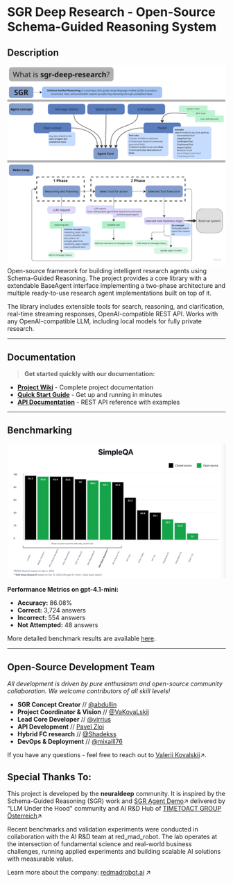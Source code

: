 # SGR Deep Research - Open-Source Schema-Guided Reasoning System

## Description

![SGR Concept Architecture](docs/sgr_concept.png)
Open-source framework for building intelligent research agents using Schema-Guided Reasoning. The project provides a core library with a extendable BaseAgent interface implementing a two-phase architecture and multiple ready-to-use research agent implementations built on top of it.

The library includes extensible tools for search, reasoning, and clarification, real-time streaming responses, OpenAI-compatible REST API. Works with any OpenAI-compatible LLM, including local models for fully private research.

______________________________________________________________________

## Documentation

> **Get started quickly with our documentation:**

- **[Project Wiki](https://github.com/vamplabAI/sgr-deep-research/wiki)** - Complete project documentation
- **[Quick Start Guide](https://github.com/vamplabAI/sgr-deep-research/wiki/SGR-Quick-Start)** - Get up and running in minutes
- **[API Documentation](https://github.com/vamplabAI/sgr-deep-research/wiki/SGR-Description-API)** - REST API reference with examples

______________________________________________________________________

## Benchmarking

![SimpleQA Benchmark Comparison](docs/simpleqa_benchmark_comparison.png)

**Performance Metrics on gpt-4.1-mini:**

- **Accuracy:** 86.08%
- **Correct:** 3,724 answers
- **Incorrect:** 554 answers
- **Not Attempted:** 48 answers

More detailed benchmark results are available [here](benchmark/simpleqa_benchmark_results.md).

______________________________________________________________________

## Open-Source Development Team

*All development is driven by pure enthusiasm and open-source community collaboration. We welcome contributors of all skill levels!*

- **SGR Concept Creator** // [@abdullin](https://t.me/llm_under_hood)
- **Project Coordinator & Vision** // [@VaKovaLskii](https://t.me/neuraldeep)
- **Lead Core Developer** // [@virrius](https://t.me/virrius_tech)
- **API Development** // [Pavel Zloi](https://t.me/evilfreelancer)
- **Hybrid FC research** // [@Shadekss](https://t.me/Shadekss)
- **DevOps & Deployment** // [@mixaill76](https://t.me/mixaill76)

If you have any questions - feel free to reach out to [Valerii Kovalskii](https://www.linkedin.com/in/vakovalskii/)↗️.

## Special Thanks To:

This project is developed by the **neuraldeep** community. It is inspired by the Schema-Guided Reasoning (SGR) work and [SGR Agent Demo](https://abdullin.com/schema-guided-reasoning/demo)↗️ delivered by "LLM Under the Hood" community and AI R&D Hub of [TIMETOACT GROUP Österreich](https://www.timetoact-group.at)↗️

Recent benchmarks and validation experiments were conducted in collaboration with the AI R&D team at red_mad_robot. The lab operates at the intersection of fundamental science and real-world business challenges, running applied experiments and building scalable AI solutions with measurable value.

Learn more about the company: [redmadrobot.ai](https://redmadrobot.ai/) ↗️
